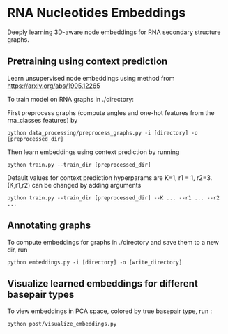 # RNA Nucleotides Embeddings

Deeply learning 3D-aware node embeddings for RNA secondary structure graphs. 

## Pretraining using context prediction 

Learn unsupervised node embeddings using method from https://arxiv.org/abs/1905.12265

To train model on RNA graphs in ./directory:

First preprocess graphs (compute angles and one-hot features from the rna_classes features) by 
```
python data_processing/preprocess_graphs.py -i [directory] -o [preprocessed_dir]
```

Then learn embeddings using context prediction by running 
```
python train.py --train_dir [preprocessed_dir] 
```

Default values for context prediction hyperparams are K=1, r1 = 1, r2=3.
(K,r1,r2) can be changed by adding arguments 
```
python train.py --train_dir [preprocessed_dir] --K ... --r1 ... --r2 ...
```

## Annotating graphs 

To compute embeddings for graphs in ./directory and save them to a new dir, run
```
python embeddings.py -i [directory] -o [write_directory]
``` 

## Visualize learned embeddings for different basepair types 

To view embeddings in PCA space, colored by true basepair type, run :
```
python post/visualize_embeddings.py 
```
